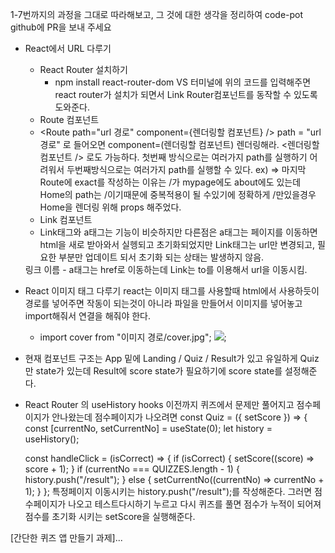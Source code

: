 1-7번까지의 과정을 그대로 따라해보고, 그 것에 대한 생각을 정리하여 code-pot github에 PR을 보내 주세요

 * React에서 URL 다루기
    * React Router 설치하기
        - npm install react-router-dom
            VS 터미널에 위의 코드를 입력해주면 react router가 설치가 
            되면서 Link Router컴포넌트를 동작할 수 있도록 도와준다.
    * Route 컴포넌트
     - <Route path="url 경로" component={렌더링할 컴포넌트} />
        path = "url경로" 로 들어오면 component=(렌더링할 컴포넌트) 렌더링해라.
        <Route path="url 경로">
            <렌더링할 컴포넌트 />
        </Route> 로도 가능하다.
        첫번째 방식으로는 여러가지 path를 실행하기 어려워서 두번째방식으로는 여러가지 path를 실행할 수 있다.
        ex) <Router>
                <Route path="/mypage" component={MyPage} />
                <Route path="/about" component={About} />
                <Route path="/" exact component={Home} />
            </Router>
            => 마지막 Route에 exact를 작성하는 이유는 /가 mypage에도 about에도 있는데 Home의 path는 /이기때문에 중복적용이 될 수있기에 정확하게 /만있을경우 Home을 렌더링 위해 props 해주었다.
    * Link 컴포넌트
     - Link태그와 a태그는 기능이 비슷하지만 다른점은 a태그는 페이지를 이동하면 html을 새로 받아와서 실헹되고 초기화되었지만 Link태그는 url만 변경되고, 필요한 부분만 업데이트 되서 초기화 되는 상태는 발생하지 않음.
     <Link to="이동할 URL">링크 이름</Link>
      - a태그는 href로 이동하는데 Link는 to를 이용해서 url을 이동시킴.
 * React 이미지 태그 다루기
    react는 이미지 태그를 사용할때 html에서 사용하듯이 경로를 넣어주면 작동이 되는것이 아니라 파일을 만들어서 이미지를 넣어놓고 import해줘서 연결을 해줘야 한다.
    - import cover from "이미지 경로/cover.jpg";
      <img src={cover} />;
 * 현재 컴포넌트 구조는 App 밑에 Landing / Quiz / Result가 있고 
   유일하게 Quiz만 state가 있는데 Result에 score state가 필요하기에 score state를 설정해준다.
 * React Router 의 useHistory hooks
   이전까지 퀴즈에서 문제만 풀어지고 점수페이지가 안나왔는데 점수페이지가 나오려면 
   const Quiz = ({ setScore }) => {
    const [currentNo, setCurrentNo] = useState(0);
    let history = useHistory();

    const handleClick = (isCorrect) => {
        if (isCorrect) {
            setScore((score) => score + 1);
        }
        if (currentNo === QUIZZES.length - 1) {
            history.push("/result");
        } else {
            setCurrentNo((currentNo) => currentNo + 1);
        }
    };
    특정페이지 이동시키는 history.push("/result");를 작성해준다.
    그러면 점수페이지가 나오고 테스트다시하기 누르고 다시 퀴즈를 풀면 점수가 누적이 되어져 점수를 초기화 시키는 setScore을 실행해준다.

[간단한 퀴즈 앱 만들기 과제]...
